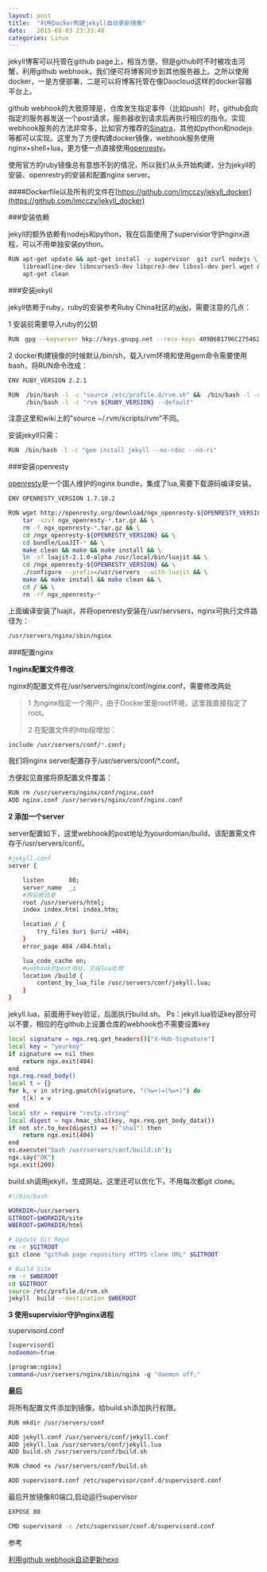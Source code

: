 ```yaml
---
layout: post
title:  "利用Docker构建jekyll自动更新镜像"
date:   2015-08-03 23:33:40
categories: Linux
---
```

jekyll博客可以托管在github page上，相当方便。但是github时不时被攻击河蟹，利用github webhook，我们便可将博客同步到其他服务器上。之所以使用docker，一是方便部署，二是可以将博客托管在像Daocloud这样的docker容器平台上。

github webhook的大致原理是，仓库发生指定事件（比如push）时，github会向指定的服务器发送一个post请求，服务器收到请求后再执行相应的指令。实现webhook服务的方法非常多，比如官方推荐的[Sinatra](http://www.sinatrarb.com/)，其他如python和nodejs等都可以实现。这里为了方便构建docker镜像，webhook服务使用nginx+shell+lua，更方便一点直接使用[openresty](https://openresty.org/)。

使用官方的ruby镜像总有意想不到的情况，所以我们从头开始构建，分为jekyll的安装、openrestry的安装和配置nginx server。

####Dockerfile以及所有的文件在[https://github.com/imcczy/jekyll_docker](https://github.com/imcczy/jekyll_docker)


###安装依赖

jekyll的额外依赖有nodejs和python，我在后面使用了supervisior守护nginx进程，可以不用单独安装python。

```bash
RUN apt-get update && apt-get install -y supervisor  git curl nodejs \
    libreadline-dev libncurses5-dev libpcre3-dev libssl-dev perl wget && \
    apt-get clean
```

###安装jekyll

jekyll依赖于ruby，ruby的安装参考Ruby China社区的[wiki](https://ruby-china.org/wiki/install_ruby_guide)，需要注意的几点：

1 安装前需要导入ruby的公钥

```bash
RUN　gpg --keyserver hkp://keys.gnupg.net --recv-keys 409B6B1796C275462A1703113804BB82D39DC0E3
```

2 docker构建镜像的时候默认/bin/sh，载入rvm环境和使用gem命令需要使用bash，将RUN命令改成：

```bash
ENV RUBY_VERSION 2.2.1

RUN  /bin/bash -l -c "source /etc/profile.d/rvm.sh" &&  /bin/bash -l -c "rvm install ${RUBY_VERSION}" && \
     /bin/bash -l -c "rvm ${RUBY_VERSION} --default"
```

注意这里和wiki上的"source ~/.rvm/scripts/rvm"不同。

安装jekyll只需：

```bash
RUN　/bin/bash -l -c "gem install jekyll --no-rdoc --no-ri"
```

###安装openresty

[openresty](https://openresty.org/)是一个国人维护的nginx bundle，集成了lua,需要下载源码编译安装。

```bash
ENV OPENRESTY_VERSION 1.7.10.2

RUN wget http://openresty.org/download/ngx_openresty-${OPENRESTY_VERSION}.tar.gz && \
    tar -xzvf ngx_openresty-*.tar.gz && \
    rm -f ngx_openresty-*.tar.gz && \
    cd /ngx_openresty-${OPENRESTY_VERSION} && \
    cd bundle/LuaJIT-* && \
    make clean && make && make install && \
    ln -sf luajit-2.1.0-alpha /usr/local/bin/luajit && \
    cd /ngx_openresty-${OPENRESTY_VERSION} && \
    ./configure --prefix=/usr/servers --with-luajit && \
    make && make install && make clean && \
    cd / && \
    rm -rf ngx_openresty-*

```

上面编译安装了luajit，并将openresty安装在/usr/servsers，nginx可执行文件路径为：

```bash
/usr/servers/nginx/sbin/nginx 
```

###配置nginx

**1 nginx配置文件修改**

nginx的配置文件在/usr/servers/nginx/conf/nginx.conf，需要修改两处

> 1 为nginx指定一个用户，由于Docker里是root环境，这里我直接指定了root。
> 
>  2 在配置文件的http段增加：
>  
```bash
include /usr/servers/conf/*.conf;
```

我们将nginx server配置存于/usr/servers/conf/*.conf。

方便起见直接将原配置文件覆盖：

```bash
RUN rm /usr/servers/nginx/conf/nginx.conf
ADD nginx.conf /usr/servers/nginx/conf/nginx.conf
```

**2 添加一个server**

server配置如下，这里webhook的post地址为yourdomian/build，该配置需文件存于/usr/servers/conf/。

```bash
#jekyll.conf
server {

    listen       80;
    server_name  _;
    #网站根目录
    root /usr/servers/html;
    index index.html index.htm;

    location / {
        try_files $uri $uri/ =404;
    }
    error_page 404 /404.html;

    lua_code_cache on;
    #webhook的post地址，交由lua处理
    location /build {
        content_by_lua_file /usr/servers/conf/jekyll.lua;
    }
}
```

jekyll.lua，前面用于key验证，后面执行build.sh。
Ps：jekyll.lua验证key部分可以不要，相应的在github上设置仓库的webhook也不需要设置key

```bash
local signature = ngx.req.get_headers()["X-Hub-Signature"]
local key = "yourkey"
if signature == nil then
    return ngx.exit(404)
end
ngx.req.read_body()
local t = {}
for k, v in string.gmatch(signature, "(%w+)=(%w+)") do
    t[k] = v
end
local str = require "resty.string"
local digest = ngx.hmac_sha1(key, ngx.req.get_body_data())
if not str.to_hex(digest) == t["sha1"] then
    return ngx.exit(404)
end
os.execute("bash /usr/servers/conf/build.sh");
ngx.say("OK")
ngx.exit(200)
```

build.sh调用jekyll，生成网站，这里还可以优化下，不用每次都git clone。

```bash
#!/bin/bash

WORKDIR=/usr/servers
GITROOT=$WORKDIR/site
WBEROOT=$WORKDIR/html

# Update Git Repo
rm -r $GITROOT
git clone "github page repository HTTPS clone URL" $GITROOT

# Build Site
rm -r $WBEROOT
cd $GITROOT
source /etc/profile.d/rvm.sh
jekyll  build --destination $WBEROOT
```

**3 使用supervisior守护nginx进程**

supervisord.conf

```bash
[supervisord]
nodaemon=true

[program:nginx]
command=/usr/servers/nginx/sbin/nginx -g "daemon off;"
```


**最后**

将所有配置文件添加到镜像，给build.sh添加执行权限。

```bash
RUN mkdir /usr/servers/conf 

ADD jekyll.conf /usr/servers/conf/jekyll.conf
ADD jekyll.lua /usr/servers/conf/jekyll.lua
ADD build.sh /usr/servers/conf/build.sh

RUN chmod +x /usr/servers/conf/build.sh

ADD supervisord.conf /etc/supervisor/conf.d/supervisord.conf
```

最后开放镜像80端口,启动运行supervisor

```bash
EXPOSE 80

CMD supervisord -c /etc/supervisor/conf.d/supervisord.conf
```


参考

[利用github webhook自动更新hexo](http://blog.xmost.com/2015/06/use-github-webhooks-to-deploy-hexo/)
